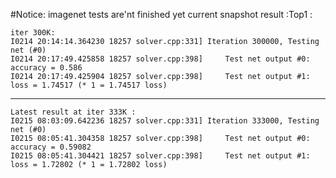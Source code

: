 #Notice: 
imagenet tests are'nt finished yet
current snapshot result :Top1 :  
```
iter 300K: 
I0214 20:14:14.364230 18257 solver.cpp:331] Iteration 300000, Testing net (#0)
I0214 20:17:49.425858 18257 solver.cpp:398]     Test net output #0: accuracy = 0.586
I0214 20:17:49.425904 18257 solver.cpp:398]     Test net output #1: loss = 1.74517 (* 1 = 1.74517 loss)
```
-----------------------
```
Latest result at iter 333K : 
I0215 08:03:09.642236 18257 solver.cpp:331] Iteration 333000, Testing net (#0)
I0215 08:05:41.304358 18257 solver.cpp:398]     Test net output #0: accuracy = 0.59082
I0215 08:05:41.304421 18257 solver.cpp:398]     Test net output #1: loss = 1.72802 (* 1 = 1.72802 loss)
```
